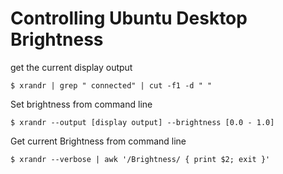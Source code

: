 # Controlling Ubuntu Desktop Brightness 


get the current display output
```console
$ xrandr | grep " connected" | cut -f1 -d " " 
```

Set brightness from command line
``` console
$ xrandr --output [display output] --brightness [0.0 - 1.0]
``` 

Get current Brightness from command line
``` console
$ xrandr --verbose | awk '/Brightness/ { print $2; exit }'
```